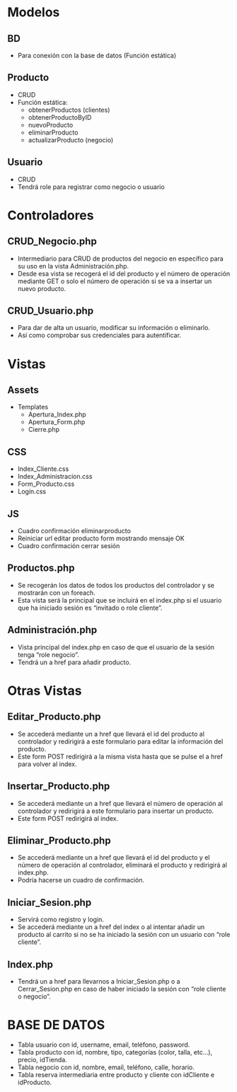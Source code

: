 # Modelos

## BD
- Para conexión con la base de datos (Función estática)

## Producto
- CRUD
- Función estática: 
  - obtenerProductos (clientes)
  - obtenerProductoByID
  - nuevoProducto
  - eliminarProducto
  - actualizarProducto (negocio)

## Usuario
- CRUD 
- Tendrá role para registrar como negocio o usuario

# Controladores

## CRUD_Negocio.php
- Intermediario para CRUD de productos del negocio en específico para su uso en la vista Administración.php. 
- Desde esa vista se recogerá el id del producto y el número de operación mediante GET o solo el número de operación si se va a insertar un nuevo producto.

## CRUD_Usuario.php
- Para dar de alta un usuario, modificar su información o eliminarlo. 
- Así como comprobar sus credenciales para autentificar.

# Vistas

## Assets
- Templates
  - Apertura_Index.php
  - Apertura_Form.php
  - Cierre.php

## CSS
- Index_Cliente.css
- Index_Administracion.css
- Form_Producto.css
- Login.css

## JS
- Cuadro confirmación eliminarproducto
- Reiniciar url editar producto form mostrando mensaje OK
- Cuadro confirmación cerrar sesión

## Productos.php
- Se recogerán los datos de todos los productos del controlador y se mostrarán con un foreach.
- Esta vista será la principal que se incluirá en el index.php si el usuario que ha iniciado sesión es “invitado o role cliente”.

## Administración.php
- Vista principal del index.php en caso de que el usuario de la sesión tenga “role negocio”.
- Tendrá un a href para añadir producto.

# Otras Vistas

## Editar_Producto.php
- Se accederá mediante un a href que llevará el id del producto al controlador y redirigirá a este formulario para editar la información del producto.
- Este form POST redirigirá a la misma vista hasta que se pulse el a href para volver al index.

## Insertar_Producto.php
- Se accederá mediante un a href que llevará el número de operación al controlador y redirigirá a este formulario para insertar un producto.
- Este form POST redirigirá al index.

## Eliminar_Producto.php
- Se accederá mediante un a href que llevará el id del producto y el número de operación al controlador, eliminará el producto y redirigirá al index.php. 
- Podría hacerse un cuadro de confirmación.

## Iniciar_Sesion.php
- Servirá como registro y login.
- Se accederá mediante un a href del index o al intentar añadir un producto al carrito si no se ha iniciado la sesión con un usuario con “role cliente”.

## Index.php
- Tendrá un a href para llevarnos a Iniciar_Sesion.php o a Cerrar_Sesion.php en caso de haber iniciado la sesión con “role cliente o negocio”.

# BASE DE DATOS

- Tabla usuario con id, username, email, teléfono, password.
- Tabla producto con id, nombre, tipo, categorías (color, talla, etc…), precio, idTienda.
- Tabla negocio con id, nombre, email, teléfono, calle, horario.
- Tabla reserva intermediaria entre producto y cliente con idCliente e idProducto.
